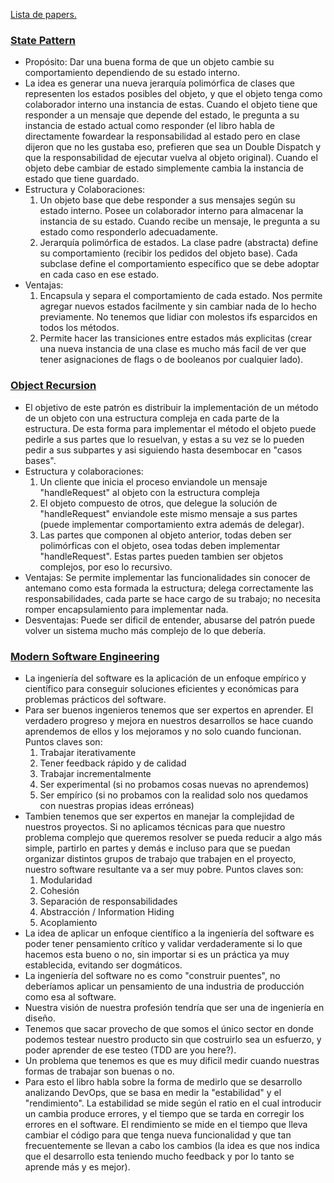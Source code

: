 [Lista de papers.](https://www.isw2.com.ar/bibliografia-1/papers)


### [State Pattern](1.%20State%20Pattern.pdf)
- Propósito: Dar una buena forma de que un objeto cambie su comportamiento dependiendo de su estado interno.
- La idea es generar una nueva jerarquía polimórfica de clases que representen los estados posibles del objeto, y que el objeto tenga como colaborador interno una instancia de estas. Cuando el objeto tiene que responder a un mensaje que depende del estado, le pregunta a su instancia de estado actual como responder (el libro habla de directamente fowardear la responsabilidad al estado pero en clase dijeron que no les gustaba eso, prefieren que sea un Double Dispatch y que la responsabilidad de ejecutar vuelva al objeto original). Cuando el objeto debe cambiar de estado simplemente cambia la instancia de estado que tiene guardado.
- Estructura y Colaboraciones:
	1) Un objeto base que debe responder a sus mensajes según su estado interno. Posee un colaborador interno para almacenar la instancia de su estado. Cuando recibe un mensaje, le pregunta a su estado como responderlo adecuadamente.
	2) Jerarquía polimórfica de estados. La clase padre (abstracta) define su comportamiento (recibir los pedidos del objeto base). Cada subclase define el comportamiento específico que se debe adoptar en cada caso en ese estado.
- Ventajas: 
	1) Encapsula y separa el comportamiento de cada estado. Nos permite agregar nuevos estados facilmente y sin cambiar nada de lo hecho previamente. No tenemos que lidiar con molestos ifs esparcidos en todos los métodos.
	2) Permite hacer las transiciones entre estados más explicitas (crear una nueva instancia de una clase es mucho más facil de ver que tener asignaciones de flags o de booleanos por cualquier lado).


### [Object Recursion](2.%20Object%20Recursion.pdf)
- El objetivo de este patrón es distribuir la implementación de un método de un objeto con una estructura compleja en cada parte de la estructura. De esta forma para implementar el método el objeto puede pedirle a sus partes que lo resuelvan, y estas a su vez se lo pueden pedir a sus subpartes y asi siguiendo hasta desembocar en "casos bases".
- Estructura y colaboraciones:
    1) Un cliente que inicia el proceso enviandole un mensaje "handleRequest" al objeto con la estructura compleja
    2) El objeto compuesto de otros, que delegue la solución de "handleRequest" enviandole este mismo mensaje a sus partes (puede implementar comportamiento extra además de delegar).
    3) Las partes que componen al objeto anterior, todas deben ser polimórficas con el objeto, osea todas deben implementar "handleRequest". Estas partes pueden tambien ser objetos complejos, por eso lo recursivo.
- Ventajas: Se permite implementar las funcionalidades sin conocer de antemano como esta formada la estructura; delega correctamente las responsabilidades, cada parte se hace cargo de su trabajo; no necesita romper encapsulamiento para implementar nada.
- Desventajas: Puede ser dificil de entender, abusarse del patrón puede volver un sistema mucho más complejo de lo que debería.


### [Modern Software Engineering](10.%20Modern%20Software%20Engineering.pdf)
- La ingeniería del software es la aplicación de un enfoque empírico y científico para conseguir soluciones eficientes y económicas para problemas prácticos del software.
- Para ser buenos ingenieros tenemos que ser expertos en aprender. El verdadero progreso y mejora en nuestros desarrollos se hace cuando aprendemos de ellos y los mejoramos y no solo cuando funcionan. Puntos claves son:
	1) Trabajar iterativamente
	2) Tener feedback rápido y de calidad
	3) Trabajar incrementalmente
	4) Ser experimental (si no probamos cosas nuevas no aprendemos)
	5) Ser empírico (si no probamos con la realidad solo nos quedamos con nuestras propias ideas erróneas)
- Tambien tenemos que ser expertos en manejar la complejidad de nuestros proyectos. Si no aplicamos técnicas para que nuestro problema complejo que queremos resolver se pueda reducir a algo más simple, partirlo en partes y demás e incluso para que se puedan organizar distintos grupos de trabajo que trabajen en el proyecto, nuestro software resultante va a ser muy pobre. Puntos claves son:
	1) Modularidad
	2) Cohesión
	3) Separación de responsabilidades
	4) Abstracción / Information Hiding
	5) Acoplamiento
- La idea de aplicar un enfoque científico a la ingeniería del software es poder tener pensamiento crítico y validar verdaderamente si lo que hacemos esta bueno o no, sin importar si es un práctica ya muy establecida, evitando ser dogmáticos.
- La ingeniería del software no es como "construir puentes", no deberíamos aplicar un pensamiento de una industria de producción como esa al software.
- Nuestra visión de nuestra profesión tendría que ser una de ingeniería en diseño.
- Tenemos que sacar provecho de que somos el único sector en donde podemos testear nuestro producto sin que costruirlo sea un esfuerzo, y poder aprender de ese testeo (TDD are you here?).
- Un problema que tenemos es que es muy dificil medir cuando nuestras formas de trabajar son buenas o no.
- Para esto el libro habla sobre la forma de medirlo que se desarrollo analizando DevOps, que se basa en medir la "estabilidad" y el "rendimiento". La estabilidad se mide según el ratio en el cual introducir un cambia produce errores, y el tiempo que se tarda en corregir los errores en el software. El rendimiento se mide en el tiempo que lleva cambiar el código para que tenga nueva funcionalidad y que tan frecuentemente se llevan a cabo los cambios (la idea es que nos indica que el desarrollo esta teniendo mucho feedback y por lo tanto se aprende más y es mejor).
